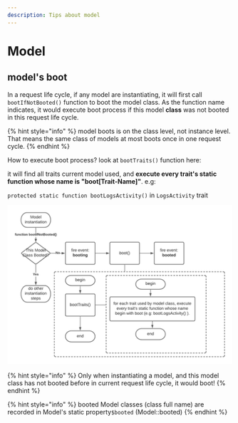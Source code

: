 ```yaml
---
description: Tips about model
---
```


# Model

## model's boot

In a request life cycle, if any model are instantiating, it will first call `bootIfNotBooted()` function to boot the model class. As the function name indicates, it would execute boot process if this model **class** was not booted in this request life cycle.

{% hint style="info" %}
model boots is on the class level, not instance level. That means the same class of models at most boots once in one request cycle.
{% endhint %}

How to execute boot process? look at `bootTraits()` function here:

it will find all traits current model used,  and **execute every trait's static function whose name is "boot\[Trait-Name\]"**. e.g:

 `protected static function bootLogsActivity()` in `LogsActivity` trait 

![flowchart](.gitbook/assets/image.png)

{% hint style="info" %}
Only when instantiating a model, and this model class has not booted before in current request life cycle, it would boot! 
{% endhint %}

{% hint style="info" %}
booted Model classes \(class full name\) are recorded in Model's static property`$booted` \(Model::booted\)
{% endhint %}

